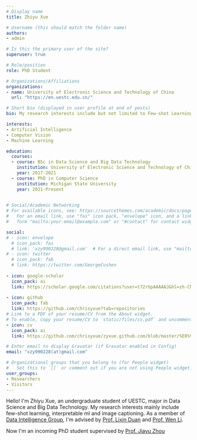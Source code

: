 ```yaml
---
# Display name
title: Zhiyu Xue

# Username (this should match the folder name)
authors:
- admin

# Is this the primary user of the site?
superuser: true

# Role/position
role: PhD Student

# Organizations/Affiliations
organizations:
- name: University of Electronic Science and Technology of China
  url: "https://en.uestc.edu.cn/"

# Short bio (displayed in user profile at end of posts)
bio: My research interests include but not limited to Few-shot Learning, Interpretable ML and Reinforcement Learning.

interests:
- Artificial Intelligence
- Computer Vision
- Machine Learning

education:
  courses:
  - course: BSc in Data Science and Big Data Technology
    institution: University of Electronic Science and Technology of China
    year: 2017-2021
  - course: PhD in Computer Science
    institution: Michigan State University
    year: 2021-Present
  

# Social/Academic Networking
# For available icons, see: https://sourcethemes.com/academic/docs/page-builder/#icons
#   For an email link, use "fas" icon pack, "envelope" icon, and a link in the
#   form "mailto:your-email@example.com" or "#contact" for contact widget.

social:
# - icon: envelope
  # icon_pack: fas
  # link: 'xzy990228@gmail.com'  # For a direct email link, use "mailto:test@example.org".
# - icon: twitter
  # icon_pack: fab
  # link: https://twitter.com/GeorgeCushen
  
- icon: google-scholar
  icon_pack: ai
  link: https://scholar.google.com/citations?user=t72rUpAAAAAJ&hl=zh-CN
  
- icon: github
  icon_pack: fab
  link: https://github.com/chrisyxue?tab=repositories
# Link to a PDF of your resume/CV from the About widget.
# To enable, copy your resume/CV to `static/files/cv.pdf` and uncomment the lines below.
- icon: cv
  icon_pack: ai
  link: https://github.com/chrisyxue/zyxue.github.com/blob/master/%E8%96%9B%E8%87%B3%E5%96%BB-CV.pdf

# Enter email to display Gravatar (if Gravatar enabled in Config)
email: "xzy990228(at)gmail.com"

# Organizational groups that you belong to (for People widget)
#   Set this to `[]` or comment out if you are not using People widget.
user_groups:
- Researchers
- Visitors
---
```


Hello! I'm Zhiyu Xue, an undergraduate student of UESTC, major in Data Science and Big Data Technology. My research interests mainly include few-shot learning, interpretable ml and image captioning. As a member of [Data Intelligence Group](https://diggers.ai/), I'm advised by [Prof. Lixin Duan](https://scholar.google.com.sg/citations?user=inRIcS0AAAAJ&hl=en) and [Prof. Wen Li](https://scholar.google.com.sg/citations?user=yjG4Eg4AAAAJ&hl=en).   

Now I'm an incoming PhD student supervised by [Prof. Jiayu Zhou](http://illidanlab.github.io/)

